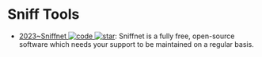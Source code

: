 # Sniff Tools

- [2023~Sniffnet ![code](https://ng-tech.icu/assets/code.svg) ![star](https://img.shields.io/github/stars/GyulyVGC/sniffnet)](https://github.com/GyulyVGC/sniffnet): Sniffnet is a fully free, open-source software which needs your support to be maintained on a regular basis.
